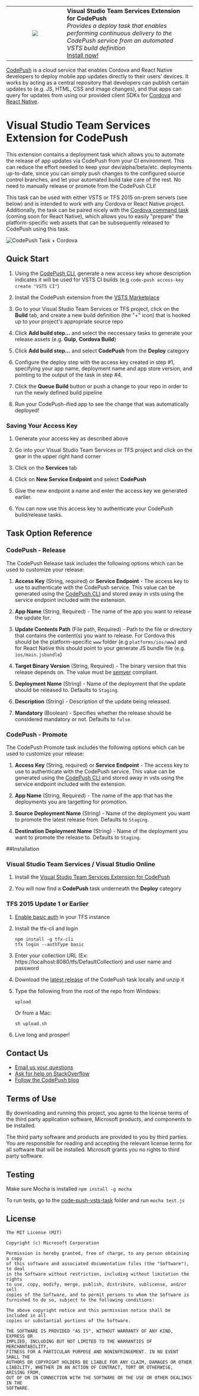 <table style="width: 100%; border-style: none;"><tr>
<td style="width: 140px; text-align: center;"><img src="codepush_default.png" /></td>
<td><strong>Visual Studio Team Services Extension for CodePush</strong><br />
<i>Provides a deploy task that enables performing continuous delivery to the CodePush service from an automated VSTS build definition</i><br />
<a href="https://marketplace.visualstudio.com/items/ms-vsclient.code-push">Install now!</a>
</td>
</tr></table>

[CodePush](http://microsoft.github.io/code-push/) is a cloud service that enables Cordova and React Native developers to deploy mobile app updates directly to their users’ devices. It works by acting as a central repository that developers can publish certain updates to (e.g. JS, HTML, CSS and image changes), and that apps can query for updates from using our provided client SDKs for [Cordova](https://github.com/Microsoft/cordova-plugin-code-push) and [React Native](https://github.com/Microsoft/react-native-code-push). 

# Visual Studio Team Services Extension for CodePush

This extension contains a deployment task which allows you to automate the release of app updates via CodePush from your CI environment. This can reduce the effort needed to keep your dev/alpha/beta/etc. deployments up-to-date, since you can simply push changes to the configured source control branches, and let your automated build take care of the rest. No need to manually release or promote from the CodePush CLI!

This task can be used with either VSTS or TFS 2015 on-prem servers (see below) and is intended to work with any Cordova or React Native project. Additionally, the task can be paired nicely with the [Cordova command task](https://marketplace.visualstudio.com/items/ms-vsclient.cordova-extension) (coming soon for React Native), which allows you to easily "prepare" the platform-specific web assets that can be subsequently released to CodePush using this task.

![CodePush Task + Cordova](images/task-example.png)

## Quick Start

1. Using the [CodePush CLI](http://microsoft.github.io/code-push/docs/cli.html), generate a new access key whose description indicates it will be used for VSTS CI builds (e.g `code-push access-key create "VSTS CI"`)

2. Install the CodePush extension from the [VSTS Marketplace](https://marketplace.visualstudio.com/items/ms-vsclient.code-push)

3. Go to your Visual Studio Team Services or TFS project, click on the **Build** tab, and create a new build definition (the "+" icon) that is hooked up to your project's appropriate source repo

4. Click **Add build step...** and select the neccessary tasks to generate your release assets (e.g. **Gulp**, **Cordova Build**)

5. Click **Add build step...** and select **CodePush** from the **Deploy** category

6. Configure the deploy step with the access key created in step #1, specifying your app name, deployment name and app store version, and pointing to the output of the task in step #4.

7. Click the **Queue Build** button or push a change to your repo in order to run the newly defined build pipeline

8. Run your CodePush-ified app to see the change that was automatically deployed!

### Saving Your Access Key

1. Generate your access key as described above

2. Go into your Visual Studio Team Services or TFS project and click on the gear in the upper right hand corner

3. Click on the **Services** tab

4. Click on **New Service Endpoint** and select **CodePush**

5. Give the new endpoint a name and enter the access key we generated earlier.

6. You can now use this access key to authenticate your CodePush build/release tasks.

## Task Option Reference

### CodePush - Release

The CodePush Release task includes the following options which can be used to customize your release:

1. **Access Key** (String, required) or **Service Endpoint** - The access key to use to authenticate with the CodePush service. This value can be generated using the [CodePush CLI](https://github.com/Microsoft/code-push/tree/master/cli#authentication) and stored away in vsts using the service endpoint included with the extension.

2. **App Name** (String, Required) - The name of the app you want to release the update for.

3. **Update Contents Path** (File path, Required) - Path to the file or directory that contains the content(s) you want to release. For Cordova this should be the platform-specific `www` folder (e.g `platforms/ios/www`) and for React Native this should point to your generate JS bundle file (e.g. `ios/main.jsbundle`)

4. **Target Binary Version** (String, Required) - The binary version that this release depends on. The value must be [semver](http://semver.org/) compliant.

5. **Deployment Name** (String) - Name of the deployment that the update should be released to. Defaults to `Staging`.

6. **Description** (String) - Description of the update being released.

7. **Mandatory** (Boolean) - Specifies whether the release should be considered mandatory or not. Defaults to `false`.

### CodePush - Promote

The CodePush Promote task includes the following options which can be used to customize your release:

1. **Access Key** (String, required) or **Service Endpoint** - The access key to use to authenticate with the CodePush service. This value can be generated using the [CodePush CLI](https://github.com/Microsoft/code-push/tree/master/cli#authentication) and stored away in vsts using the service endpoint included with the extension.

2. **App Name** (String, Required) - The name of the app that has the deployments you are targetting for promotion.

3. **Source Deployment Name** (String) - Name of the deployment you want to promote the latest release from. Defaults to `Staging`.

4. **Destination Deployment Name** (String) - Name of the deployment you want to promote the release to. Defaults to `Staging`.

##Installation

### Visual Studio Team Services / Visual Studio Online

1. Install the [Visual Studio Team Services Extension for CodePush](https://marketplace.visualstudio.com/items/ms-vsclient.code-push)

2. You will now find a **CodePush** task underneath the **Deploy** category

### TFS 2015 Update 1 or Earlier

1. [Enable basic auth](http://go.microsoft.com/fwlink/?LinkID=699518) in your TFS instance

2. Install the tfx-cli and login

	~~~~~~~~~~~~~~~~~~~~~~~~~~~~~~~~~~
	npm install -g tfx-cli
	tfx login --authType basic 
	~~~~~~~~~~~~~~~~~~~~~~~~~~~~~~~~~~

3. Enter your collection URL (Ex: https://localhost:8080/tfs/DefaultCollection) and user name and password 

4. Download the [latest release](https://github.com/Microsoft/code-push-vsts-extension/releases) of the CodePush task locally and unzip it

5. Type the following from the root of the repo from Windows:

	~~~~~~~~~~~~~~~~~~~~~~~~~~~~~~~~~~
	upload
	~~~~~~~~~~~~~~~~~~~~~~~~~~~~~~~~~~

	Or from a Mac:

	~~~~~~~~~~~~~~~~~~~~~~~~~~~~~~~~~~
	sh upload.sh
	~~~~~~~~~~~~~~~~~~~~~~~~~~~~~~~~~~

6. Live long and prosper!

## Contact Us
* [Email us your questions](mailto:codepushfeed@microsoft.com)
* [Ask for help on StackOverflow](https://stackoverflow.com/questions/tagged/codepush)
* [Follow the CodePush blog](http://microsoft.github.io/code-push/blog/index.html)

## Terms of Use
By downloading and running this project, you agree to the license terms of the third party application software, Microsoft products, and components to be installed. 

The third party software and products are provided to you by third parties. You are responsible for reading and accepting the relevant license terms for all software that will be installed. Microsoft grants you no rights to third party software.

## Testing

Make sure Mocha is installed ```npm install -g mocha```

To run tests, go to the [code-push-vsts-task](code-push-vsts-task) folder and run ```mocha test.js```

## License

```
The MIT License (MIT)

Copyright (c) Microsoft Corporation

Permission is hereby granted, free of charge, to any person obtaining a copy
of this software and associated documentation files (the "Software"), to deal
in the Software without restriction, including without limitation the rights
to use, copy, modify, merge, publish, distribute, sublicense, and/or sell
copies of the Software, and to permit persons to whom the Software is
furnished to do so, subject to the following conditions:

The above copyright notice and this permission notice shall be included in all
copies or substantial portions of the Software.

THE SOFTWARE IS PROVIDED "AS IS", WITHOUT WARRANTY OF ANY KIND, EXPRESS OR
IMPLIED, INCLUDING BUT NOT LIMITED TO THE WARRANTIES OF MERCHANTABILITY,
FITNESS FOR A PARTICULAR PURPOSE AND NONINFRINGEMENT. IN NO EVENT SHALL THE
AUTHORS OR COPYRIGHT HOLDERS BE LIABLE FOR ANY CLAIM, DAMAGES OR OTHER
LIABILITY, WHETHER IN AN ACTION OF CONTRACT, TORT OR OTHERWISE, ARISING FROM,
OUT OF OR IN CONNECTION WITH THE SOFTWARE OR THE USE OR OTHER DEALINGS IN THE
SOFTWARE.
```

